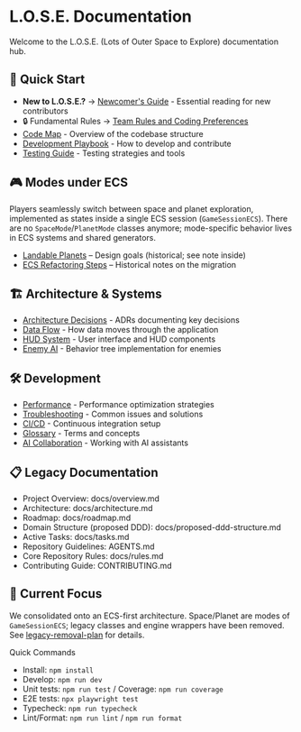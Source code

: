 # L.O.S.E. Documentation

Welcome to the L.O.S.E. (Lots of Outer Space to Explore) documentation hub.

## 🚀 Quick Start

- **New to L.O.S.E.?** → [Newcomer's Guide](newcomer-guide.md) - Essential reading for new contributors
- 🔒 Fundamental Rules → [Team Rules and Coding Preferences](rules.md)
- [Code Map](code-map.md) - Overview of the codebase structure
- [Development Playbook](dev-playbook.md) - How to develop and contribute
- [Testing Guide](testing.md) - Testing strategies and tools

## 🎮 Modes under ECS

Players seamlessly switch between space and planet exploration, implemented as states inside a single ECS session (`GameSessionECS`). There are no `SpaceMode`/`PlanetMode` classes anymore; mode-specific behavior lives in ECS systems and shared generators.

- [Landable Planets](landable-planets.md) – Design goals (historical; see note inside)
- [ECS Refactoring Steps](ecs-refactoring-steps.md) – Historical notes on the migration

## 🏗️ Architecture & Systems

- [Architecture Decisions](decisions/) - ADRs documenting key decisions
- [Data Flow](data-flow.md) - How data moves through the application
- [HUD System](hud.md) - User interface and HUD components
- [Enemy AI](enemy-ai.md) - Behavior tree implementation for enemies

## 🛠️ Development

- [Performance](performance.md) - Performance optimization strategies
- [Troubleshooting](troubleshooting.md) - Common issues and solutions
- [CI/CD](ci.md) - Continuous integration setup
- [Glossary](glossary.md) - Terms and concepts
- [AI Collaboration](ai-collab.md) - Working with AI assistants

## 📋 Legacy Documentation

- Project Overview: docs/overview.md
- Architecture: docs/architecture.md
- Roadmap: docs/roadmap.md
- Domain Structure (proposed DDD): docs/proposed-ddd-structure.md
- Active Tasks: docs/tasks.md
- Repository Guidelines: AGENTS.md
- Core Repository Rules: docs/rules.md
- Contributing Guide: CONTRIBUTING.md

## 🎯 Current Focus

We consolidated onto an ECS-first architecture. Space/Planet are modes of `GameSessionECS`; legacy classes and engine wrappers have been removed. See [legacy-removal-plan](legacy-removal-plan.md) for details.

Quick Commands

- Install: `npm install`
- Develop: `npm run dev`
- Unit tests: `npm run test` / Coverage: `npm run coverage`
- E2E tests: `npx playwright test`
- Typecheck: `npm run typecheck`
- Lint/Format: `npm run lint` / `npm run format`
